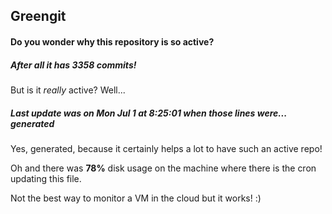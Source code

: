 ## Greengit

#### Do you wonder why this repository is so active?

##### After all it has 3358 commits!

But is it *really* active? Well...

##### Last update was on Mon Jul 1 at 8:25:01 when those lines were... generated

Yes, generated, because it certainly helps a lot to have such an active repo!

Oh and there was **78%** disk usage on the machine
where there is the cron updating this file.

Not the best way to monitor a VM in the cloud but it works! :)
